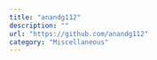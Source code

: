 ```yaml
---
title: "anandg112"
description: ""
url: "https://github.com/anandg112"
category: "Miscellaneous"
---
```

